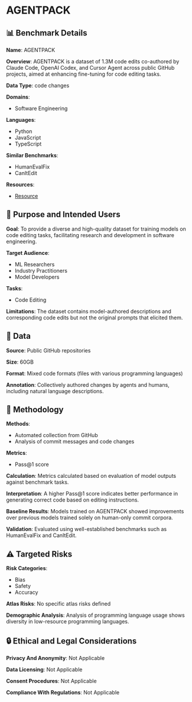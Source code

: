 # AGENTPACK

## 📊 Benchmark Details

**Name**: AGENTPACK

**Overview**: AGENTPACK is a dataset of 1.3M code edits co-authored by Claude Code, OpenAI Codex, and Cursor Agent across public GitHub projects, aimed at enhancing fine-tuning for code editing tasks.

**Data Type**: code changes

**Domains**:
- Software Engineering

**Languages**:
- Python
- JavaScript
- TypeScript

**Similar Benchmarks**:
- HumanEvalFix
- CanItEdit

**Resources**:
- [Resource](https://huggingface.co/datasets/nuprl/AgentPack)

## 🎯 Purpose and Intended Users

**Goal**: To provide a diverse and high-quality dataset for training models on code editing tasks, facilitating research and development in software engineering.

**Target Audience**:
- ML Researchers
- Industry Practitioners
- Model Developers

**Tasks**:
- Code Editing

**Limitations**: The dataset contains model-authored descriptions and corresponding code edits but not the original prompts that elicited them.

## 💾 Data

**Source**: Public GitHub repositories

**Size**: 60GB

**Format**: Mixed code formats (files with various programming languages)

**Annotation**: Collectively authored changes by agents and humans, including natural language descriptions.

## 🔬 Methodology

**Methods**:
- Automated collection from GitHub
- Analysis of commit messages and code changes

**Metrics**:
- Pass@1 score

**Calculation**: Metrics calculated based on evaluation of model outputs against benchmark tasks.

**Interpretation**: A higher Pass@1 score indicates better performance in generating correct code based on editing instructions.

**Baseline Results**: Models trained on AGENTPACK showed improvements over previous models trained solely on human-only commit corpora.

**Validation**: Evaluated using well-established benchmarks such as HumanEvalFix and CanItEdit.

## ⚠️ Targeted Risks

**Risk Categories**:
- Bias
- Safety
- Accuracy

**Atlas Risks**:
No specific atlas risks defined

**Demographic Analysis**: Analysis of programming language usage shows diversity in low-resource programming languages.

## 🔒 Ethical and Legal Considerations

**Privacy And Anonymity**: Not Applicable

**Data Licensing**: Not Applicable

**Consent Procedures**: Not Applicable

**Compliance With Regulations**: Not Applicable
